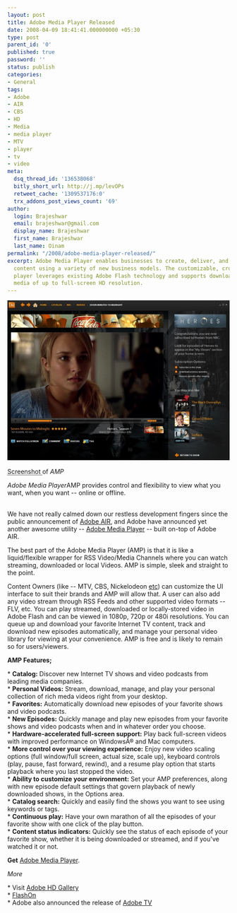 ```yaml
---
layout: post
title: Adobe Media Player Released
date: 2008-04-09 18:41:41.000000000 +05:30
type: post
parent_id: '0'
published: true
password: ''
status: publish
categories:
- General
tags:
- Adobe
- AIR
- CBS
- HD
- Media
- media player
- MTV
- player
- tv
- video
meta:
  dsq_thread_id: '136538068'
  bitly_short_url: http://j.mp/levOPs
  retweet_cache: '1309537176:0'
  trx_addons_post_views_count: '69'
author:
  login: Brajeshwar
  email: brajeshwar@gmail.com
  display_name: Brajeshwar
  first_name: Brajeshwar
  last_name: Oinam
permalink: "/2008/adobe-media-player-released/"
excerpt: Adobe Media Player enables businesses to create, deliver, and monetize high-quality
  content using a variety of new business models. The customizable, cross-platform
  player leverages existing Adobe Flash technology and supports downloaded and streamed
  media of up to full-screen HD resolution.
---
```

<div class="figure"><img src="/static/2008/04/amp.jpg" alt="Adobe Media Player" />
<p class="credit"><abbr class="type" title="Screenshot">Screenshot </abbr> of <cite>AMP</cite></p>
<p class="caption"><em class="title">Adobe Media Player</em>AMP provides control and flexibility to view what you want, when you want -- online or offline.</p>
</div>
<p><!--more--><br />
We have not really calmed down our restless development fingers since the public announcement of <a href="http://www.brajeshwar.com/2008/adobe-launches-air-flex-3-and-blaze-ds/">Adobe AIR</a>, and Adobe have announced yet another awesome utility -- <a href="http://www.adobe.com/products/mediaplayer/">Adobe Media Player</a> -- built on-top of Adobe AIR.</p>
<p>The best part of the Adobe Media Player (AMP) is that it is like a liquid/flexible wrapper for RSS Video/Media Channels where you can watch streaming, downloaded or local Videos. AMP is simple, sleek and straight to the point.</p>
<p>Content Owners (like -- MTV, CBS, Nickelodeon <a href="http://www.adobe.com/products/mediaplayer/participating_networks.html">etc</a>) can customize the UI interface to suit their brands and AMP will allow that. A user can also add any video stream through RSS Feeds and other supported video formats -- FLV, etc. You can play streamed, downloaded or locally-stored video in Adobe Flash and can be viewed in 1080p, 720p or 480i resolutions. You can queue up and download your favorite Internet TV content, track and download new episodes automatically, and manage your personal video library for viewing at your convenience. AMP is free and is likely to remain so for users/viewers.</p>
<p><strong>AMP Features;</strong></p>
<p>* <strong>Catalog:</strong> Discover new Internet TV shows and video podcasts from leading media companies.<br />
* <strong>Personal Videos:</strong> Stream, download, manage, and play your personal collection of rich meda videos right from your desktop.<br />
* <strong>Favorites:</strong> Automatically download new episodes of your favorite shows and video podcasts.<br />
* <strong>New Episodes:</strong> Quickly manage and play new episodes from your favorite shows and video podcasts when and in whatever order you choose.<br />
* <strong>Hardware-accelerated full-screen support:</strong> Play back full-screen videos with improved performance on WindowsÂ® and Mac computers.<br />
* <strong>More control over your viewing experience:</strong> Enjoy new video scaling options (full window/full screen, actual size, scale up), keyboard controls (play, pause, fast forward, rewind), and a resume play option that starts playback where you last stopped the video.<br />
* <strong>Ability to customize your environment:</strong> Set your AMP preferences, along with new episode default settings that govern playback of newly downloaded shows, in the Options area.<br />
* <strong>Catalog search:</strong> Quickly and easily find the shows you want to see using keywords or tags.<br />
* <strong>Continuous play:</strong> Have your own marathon of all the episodes of your favorite show with one click of the play button.<br />
* <strong>Content status indicators:</strong> Quickly see the status of each episode of your favorite show, whether it is being downloaded or streamed, and if you've watched it or not.</p>
<p><strong>Get</strong> <a href="http://get.adobe.com/amp/">Adobe Media Player</a>.</p>
<p><em>More</em></p>
<p>* Visit <a href="http://www.adobe.com/products/hdvideo/hdgallery/">Adobe HD Gallery</a><br />
* <a href="http://www.adobe.com/flashon/">FlashOn</a><br />
* Adobe also announced the release of <a href="http://tv.adobe.com/">Adobe TV</a></p>
